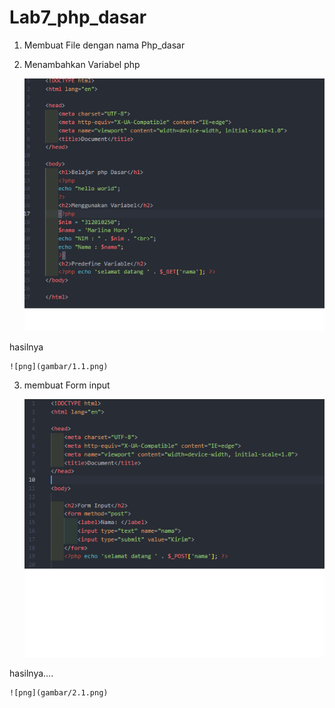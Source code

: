 # Lab7_php_dasar


1. Membuat File dengan nama Php_dasar
2. Menambahkan Variabel php




	![png](gambar/1.png)


hasilnya

	![png](gambar/1.1.png)

3. membuat Form input 



	![png](gambar/2.png)


hasilnya....


	![png](gambar/2.1.png)

